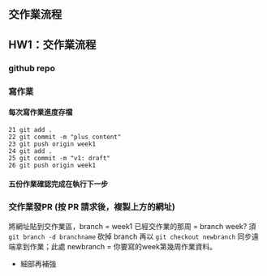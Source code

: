 ## 交作業流程

## HW1：交作業流程

### github repo

### 寫作業

#### 每次寫作業進度存檔

```
21 git add .
22 git commit -m "plus content"
23 git push origin week1
24 git add .
25 git commit -m "v1: draft"
26 git push origin week1
```
#### 五份作業確認完成在執行下一步

### 交作業發PR (按 PR 請求後，複製上方的網址)

將網址貼到交作業區，branch = week1
已經交作業的那周 = branch week? 須 `git branch -d branchname` 砍掉 branch
再以 `git checkout newbranch` 同步遠端拿到作業；此處 newbranch = 你要寫的week第幾周作業資料。

* 細部再補強